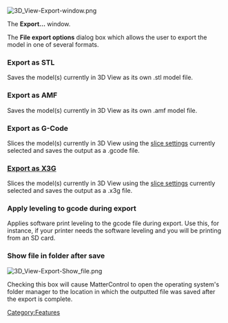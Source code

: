![3D_View-Export-window.png](http://wiki.mattercontrol.com/images/9/94/3D_View-Export-window.png "3D_View-Export-window.png")

The **Export...** window.


The **File export options** dialog box which allows the user to export
the model in one of several formats.

### Export as STL

Saves the model(s) currently in 3D View as its own .stl model file.

### Export as AMF

Saves the model(s) currently in 3D View as its own .amf model file.

### Export as G-Code

Slices the model(s) currently in 3D View using the [slice
settings](settings) currently selected and saves the output
as a .gcode file.

### [Export as X3G](export-g-code-as-x3g.md)

Slices the model(s) currently in 3D View using the [slice
settings](settings) currently selected and saves the output
as a .x3g file.

### Apply leveling to gcode during export

Applies software print leveling to the gcode file during export. Use
this, for instance, if your printer needs the software leveling and you
will be printing from an SD card.

### Show file in folder after save

![3D\_View-Export-Show\_file.png](http://wiki.mattercontrol.com/images/4/4d/3D_View-Export-Show_file.png
"3D_View-Export-Show_file.png")

Checking this box will cause MatterControl to open the operating
system's folder manager to the location in which the outputted file was
saved after the export is complete.

[Category:Features](category:features)
